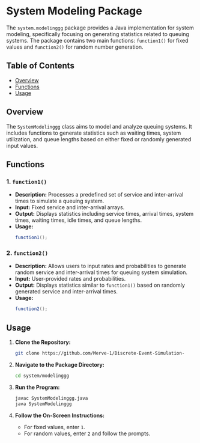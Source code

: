 # System Modeling Package

The `system.modelinggg` package provides a Java implementation for system modeling, specifically focusing on generating statistics related to queuing systems. The package contains two main functions: `function1()` for fixed values and `function2()` for random number generation.

## Table of Contents
- [Overview](#overview)
- [Functions](#functions)
- [Usage](#usage)


## Overview

The `SystemModelinggg` class aims to model and analyze queuing systems. It includes functions to generate statistics such as waiting times, system utilization, and queue lengths based on either fixed or randomly generated input values.

## Functions

### 1. `function1()`
   - **Description:** Processes a predefined set of service and inter-arrival times to simulate a queuing system.
   - **Input:** Fixed service and inter-arrival arrays.
   - **Output:** Displays statistics including service times, arrival times, system times, waiting times, idle times, and queue lengths.
   - **Usage:**
     ```java
     function1();
     ```

### 2. `function2()`
   - **Description:** Allows users to input rates and probabilities to generate random service and inter-arrival times for queuing system simulation.
   - **Input:** User-provided rates and probabilities.
   - **Output:** Displays statistics similar to `function1()` based on randomly generated service and inter-arrival times.
   - **Usage:**
     ```java
     function2();
     ```

## Usage

1. **Clone the Repository:**
   ```bash
   git clone https://github.com/Merve-1/Discrete-Event-Simulation-
   ```

2. **Navigate to the Package Directory:**
   ```bash
   cd system/modelinggg
   ```

3. **Run the Program:**
   ```bash
   javac SystemModelinggg.java
   java SystemModelinggg
   ```

4. **Follow the On-Screen Instructions:**
   - For fixed values, enter `1`.
   - For random values, enter `2` and follow the prompts.

